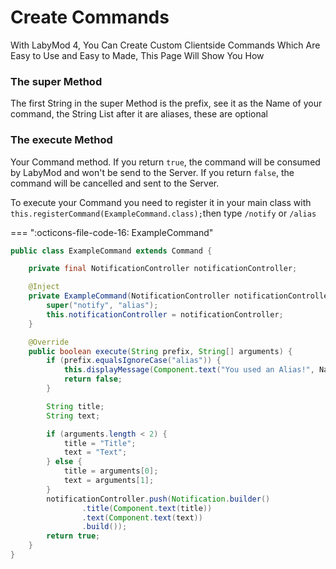 # Create Commands

With LabyMod 4, You Can Create Custom Clientside Commands Which Are Easy to Use and Easy to Made,
This Page Will Show You How

### The super Method
The first String in the super Method is the prefix, see it as the Name of your command, the String List
after it are aliases, these are optional

### The execute Method
Your Command method. If you return `true`, the command will be consumed by LabyMod and won't be send
to the Server. If you return `false`, the command will be cancelled and sent to the Server.

To execute your Command you need to register it in your main class with
`this.registerCommand(ExampleCommand.class);`then type `/notify` or `/alias`

=== ":octicons-file-code-16: ExampleCommand"
```java
public class ExampleCommand extends Command {

    private final NotificationController notificationController;

    @Inject
    private ExampleCommand(NotificationController notificationController) {
        super("notify", "alias");
        this.notificationController = notificationController;
    }

    @Override
    public boolean execute(String prefix, String[] arguments) {
        if (prefix.equalsIgnoreCase("alias")) {
            this.displayMessage(Component.text("You used an Alias!", NamedTextColor.AQUA));
            return false;
        }

        String title;
        String text;

        if (arguments.length < 2) {
            title = "Title";
            text = "Text";
        } else {
            title = arguments[0];
            text = arguments[1];
        }
        notificationController.push(Notification.builder()
                .title(Component.text(title))
                .text(Component.text(text))
                .build());
        return true;
    }
}
```